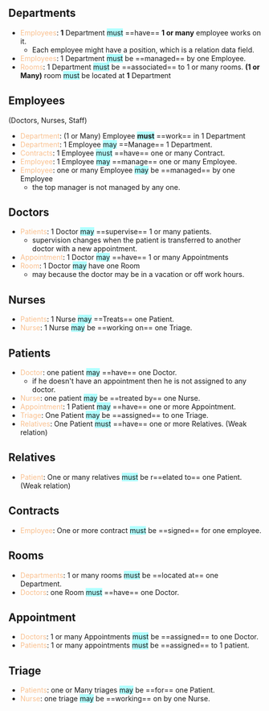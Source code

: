  
 ## Departments
* <font color="#fac08f">Employees</font>: **1** Department <span style="background:#b1ffff">must</span> ==have== **1 or many** employee works on it. 
	* Each employee might have a position, which is a relation data field.
* <font color="#fac08f">Employees</font>: 1 Department <span style="background:#b1ffff">must</span> be ==managed== by one Employee.
* <font color="#fac08f">Rooms</font>: 1 Department <span style="background:#b1ffff">must</span> be ==associated== to 1 or many rooms.
**(1 or Many)** room <span style="background:#b1ffff">must</span> be located at **1** Department  
## Employees
(Doctors, Nurses, Staff)
* <font color="#fac08f">Department</font>:  (1 or Many) Employee **<span style="background:#b1ffff">must</span>** ==work== in 1 Department  
* <font color="#fac08f">Department</font>: 1 Employee <span style="background:#b1ffff">may</span> ==Manage== 1 Department.
* <font color="#fac08f">Contracts</font>: 1 Employee <span style="background:#b1ffff">must</span> ==have== one or many Contract.
* <font color="#fac08f">Employee</font>: 1 Employee <span style="background:#b1ffff">may</span> ==manage== one or many Employee.
* <font color="#fac08f">Employee</font>: one or many Employee <span style="background:#b1ffff">may</span> be ==managed== by one Employee 
	* the top manager is not managed by any one.

## Doctors
* <font color="#fac08f">Patients</font>: 1 Doctor <span style="background:#b1ffff">may</span> ==supervise== 1 or many patients.
	* supervision changes when the patient is transferred to another doctor with a new appointment.
* <font color="#fac08f">Appointment</font>: 1 Doctor <span style="background:#b1ffff">may</span> ==have== 1 or many Appointments
* <font color="#fac08f">Room</font>: 1 Doctor <span style="background:#b1ffff">may</span> have one Room
	* may because the doctor may be in a vacation or off work hours. 
## Nurses
* <font color="#fac08f">Patients</font>: 1 Nurse <span style="background:#b1ffff">may</span> ==Treats== one Patient.
* <font color="#fac08f">Nurse</font>: 1 Nurse <span style="background:#b1ffff">may</span> be ==working on== one Triage.

## Patients
- <font color="#fac08f">Doctor</font>: one patient <span style="background:#b1ffff">may</span> ==have== one Doctor.
	- if he doesn't have an appointment then he is not assigned to any doctor.
- <font color="#fac08f">Nurse</font>: one patient <span style="background:#b1ffff">may</span> be ==treated by== one Nurse.
- <font color="#fac08f">Appointment</font>: 1 Patient <span style="background:#b1ffff">may</span> ==have== one or more Appointment.
- <font color="#fac08f">Triage</font>: One Patient <span style="background:#b1ffff">may</span> be ==assigned== to one Triage.
- <font color="#fac08f">Relatives</font>: One Patient <span style="background:#b1ffff">must</span> ==have== one or more Relatives. (Weak relation)

## Relatives
- <font color="#fac08f">Patient</font>: One or many relatives <span style="background:#b1ffff">must</span> be r==elated to== one Patient. (Weak relation)

## Contracts
- <font color="#fac08f">Employee</font>: One or more contract <span style="background:#b1ffff">must</span> be ==signed== for one employee.

## Rooms
* <font color="#fac08f">Departments</font>: 1 or many rooms <span style="background:#b1ffff">must</span> be ==located at== one Department.
* <font color="#fac08f">Doctors</font>: one Room <span style="background:#b1ffff">must</span> ==have== one Doctor.

## Appointment
- <font color="#fac08f">Doctors</font>: 1 or many Appointments <span style="background:#b1ffff">must</span> be ==assigned== to one Doctor. 
- <font color="#fac08f">Patients</font>: 1 or many appointments <span style="background:#b1ffff">must</span> be ==assigned== to 1 patient.

## Triage
* <font color="#fac08f">Patients</font>: one or Many triages <span style="background:#b1ffff">may</span> be ==for== one Patient.
* <font color="#fac08f">Nurse</font>: one triage <span style="background:#b1ffff">may</span> be ==working== on by one Nurse.